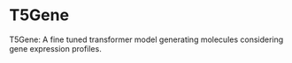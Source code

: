# T5Gene
T5Gene: A fine tuned transformer model generating molecules considering gene expression profiles.
